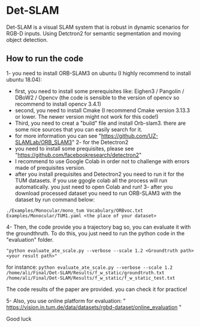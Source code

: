 # Det-SLAM
Det-SLAM is a visual SLAM system that is robust in dynamic scenarios for RGB-D inputs. Using Detctron2 for semantic segmentation and moving object detection.

## How to run the code 
1- you need to install ORB-SLAM3 on ubuntu (I highly recommend to install ubuntu 18.04):
  - first, you need to install some prerequisites like: Eighen3 / Pangolin / DBoW2 / Opencv (the code is sensible to the version of opencv so recommend to install opencv 3.4.1)
  - second, you need to install Cmake (I recommend Cmake version 3.13.3 or lower. The newer version might not work for this code!)
  - Third, you need to creat a "build" file and install Orb-slam3. there are some nice sources that you can easily search for it.
  - for more information you can see "https://github.com/UZ-SLAMLab/ORB_SLAM3"
2- for the Detectron2 
   - you need to install some prequisites, please see "https://github.com/facebookresearch/detectron2"
   - I recommend to use Google Colab in order not to challenge with errors made of prequisites version.
   - after you install prequisites and Detectron2 you need to run it for the TUM datasets. if you use ggogle colab all the process will run automatically. you just need to open Colab and run!
3- after you download processed dataset you need to run ORB-SLAM3 with the dataset by run command below: 

  `./Examples/Monocular/mono_tum Vocabulary/ORBvoc.txt Examples/Monocular/TUM1.yaml <the place of your dataset>`
 
4- Then, the code provide you a trajectory bag so, you can evaluate it with the groundthruth. To do this, you just need to run the python code in the "evaluation" folder.

    "python evaluate_ate_scale.py --verbose --scale 1.2 <Groundtruth path> <your result path>"
     
 for instance:
        ```python evaluate_ate_scale.py --verbose --scale 1.2 /home/ali/Final/Det-SLAM/Results/f_w_static/groundtruth.txt /home/ali/Final/Det-SLAM/Results/f_w_static/f_w_static_test.txt ```

The code results of the paper are provided. you can check it for practice!

5- Also, you use online platform for evaluation:  " https://vision.in.tum.de/data/datasets/rgbd-dataset/online_evaluation "
      

Good luck
